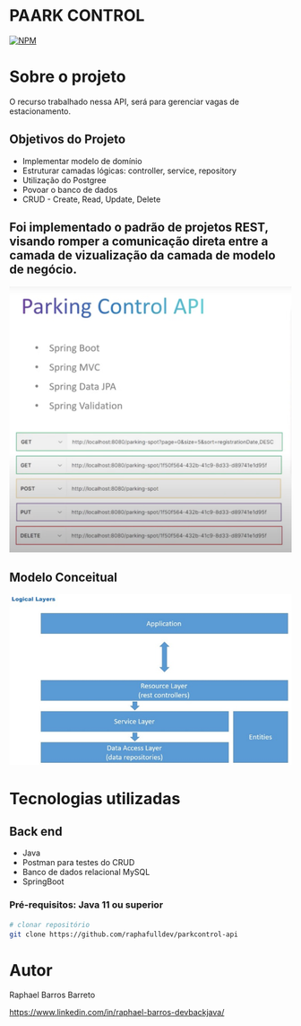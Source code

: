 # PAARK CONTROL
[![NPM](https://img.shields.io/npm/l/react)](https://github.com/raphafulldev/assets/blob/main/LICENSE) 

# Sobre o projeto

O recurso trabalhado nessa API, será para gerenciar vagas de estacionamento.

## Objetivos do Projeto
- Implementar modelo de domínio
- Estruturar camadas lógicas: controller, service, repository
- Utilização do Postgree
- Povoar o banco de dados
- CRUD - Create, Read, Update, Delete


## Foi implementado o padrão de projetos REST, visando romper a comunicação direta entre a camada de vizualização da camada de modelo de negócio.
![](https://github.com/raphafulldev/assets/blob/main/images/Screenshot%202025-09-17%20at%2014.20.34.png)

## Modelo Conceitual
![Web 1](https://github.com/raphafulldev/assets/blob/main/images/2.jpeg)


# Tecnologias utilizadas
## Back end
- Java
- Postman para testes do CRUD
- Banco de dados relacional MySQL 
- SpringBoot

### Pré-requisitos: Java 11 ou superior

```bash
# clonar repositório
git clone https://github.com/raphafulldev/parkcontrol-api

```



# Autor

Raphael Barros Barreto

https://www.linkedin.com/in/raphael-barros-devbackjava/
